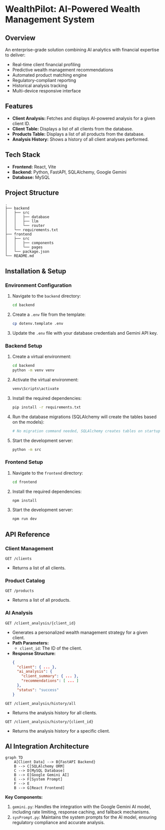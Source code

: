 # WealthPilot: AI-Powered Wealth Management System

## Overview

An enterprise-grade solution combining AI analytics with financial expertise to deliver:

- Real-time client financial profiling
- Predictive wealth management recommendations
- Automated product matching engine
- Regulatory-compliant reporting
- Historical analysis tracking
- Multi-device responsive interface

## Features

-   **Client Analysis:** Fetches and displays AI-powered analysis for a given client ID.
-   **Client Table:** Displays a list of all clients from the database.
-   **Products Table:** Displays a list of all products from the database.
-   **Analysis History:** Shows a history of all client analyses performed.

## Tech Stack

-   **Frontend:** React, Vite
-   **Backend:** Python, FastAPI, SQLAlchemy, Google Gemini
-   **Database:** MySQL

## Project Structure

```
.
├── backend
│   ├── src
│   │   ├── database
│   │   ├── llm
│   │   └── router
│   └── requirements.txt
├── frontend
│   ├── src
│   │   ├── components
│   │   └── pages
│   └── package.json
└── README.md
```

## Installation & Setup

### Environment Configuration

1.  Navigate to the `backend` directory:
    ```bash
    cd backend
    ```
2.  Create a `.env` file from the template:
    ```bash
    cp dotenv.template .env
    ```
3.  Update the `.env` file with your database credentials and Gemini API key.

### Backend Setup

1.  Create a virtual environment:
    ```bash
    cd backend
    python -m venv venv
    ```
2.  Activate the virtual environment:
    ```bash
    venv\Scripts\activate
    ```
3.  Install the required dependencies:
    ```bash
    pip install -r requirements.txt
    ```
4.  Run the database migrations (SQLAlchemy will create the tables based on the models):
    ```bash
    # No migration command needed, SQLAlchemy creates tables on startup
    ```
5.  Start the development server:
    ```bash
    python -m src
    ```

### Frontend Setup

1.  Navigate to the `frontend` directory:
    ```bash
    cd frontend
    ```
2.  Install the required dependencies:
    ```bash
    npm install
    ```
3.  Start the development server:
    ```bash
    npm run dev
    ```

## API Reference

### Client Management

`GET /clients`

-   Returns a list of all clients.

### Product Catalog

`GET /products`

-   Returns a list of all products.

### AI Analysis

`GET /client_analysis/{client_id}`

-   Generates a personalized wealth management strategy for a given client.
-   **Path Parameters:**
    -   `client_id`: The ID of the client.
-   **Response Structure:**
    ```json
    {
      "client": { ... },
      "ai_analysis": {
        "client_summary": { ... },
        "recommendations": [ ... ]
      },
      "status": "success"
    }
    ```

`GET /client_analysis/history/all`

-   Returns the analysis history for all clients.

`GET /client_analysis/history/{client_id}`

-   Returns the analysis history for a specific client.

## AI Integration Architecture

```mermaid
graph TD
    A[Client Data] --> B{FastAPI Backend}
    B --> C[SQLAlchemy ORM]
    C --> D[MySQL Database]
    B --> E[Google Gemini AI]
    E --> F[System Prompt]
    F --> E
    B --> G[React Frontend]
```

**Key Components:**

1.  `gemini.py`: Handles the integration with the Google Gemini AI model, including rate limiting, response caching, and fallback mechanisms.
2.  `sysPrompt.py`: Maintains the system prompts for the AI model, ensuring regulatory compliance and accurate analysis.
